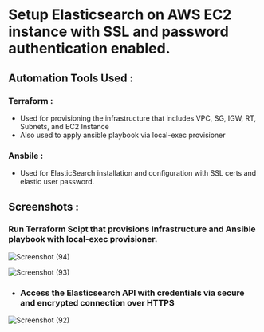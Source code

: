 # Setup Elasticsearch on AWS EC2 instance with SSL and password authentication enabled.

## Automation Tools Used :

### **Terraform** : 
- Used for provisioning the infrastructure that includes VPC, SG, IGW, RT, Subnets, and EC2 Instance
- Also used to apply ansible playbook via local-exec provisioner

### **Ansbile** :
- Used for ElasticSearch installation and configuration with SSL certs and elastic user password.


## Screenshots :

### Run Terraform Scipt that provisions Infrastructure and Ansible playbook with local-exec provisioner.

![Screenshot (94)](https://user-images.githubusercontent.com/86839948/224552516-2c2bd09b-b778-4e70-8287-2ecdbf2e4727.png)

![Screenshot (93)](https://user-images.githubusercontent.com/86839948/224552781-747ec770-a3cc-46a9-b12e-91599153925d.png)


- ### Access the Elasticsearch API with credentials via secure and encrypted connection over HTTPS

![Screenshot (92)](https://user-images.githubusercontent.com/86839948/224553279-26bafdae-2d40-41d0-b26e-8f57493a7b26.png)

